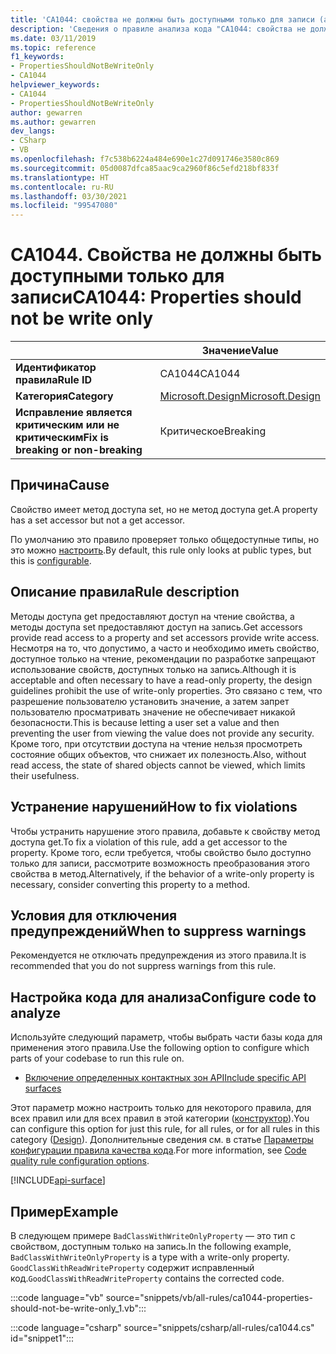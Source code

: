 ```yaml
---
title: 'CA1044: свойства не должны быть доступными только для записи (анализ кода)'
description: 'Сведения о правиле анализа кода "CA1044: свойства не должны быть доступными только для записи"'
ms.date: 03/11/2019
ms.topic: reference
f1_keywords:
- PropertiesShouldNotBeWriteOnly
- CA1044
helpviewer_keywords:
- CA1044
- PropertiesShouldNotBeWriteOnly
author: gewarren
ms.author: gewarren
dev_langs:
- CSharp
- VB
ms.openlocfilehash: f7c538b6224a484e690e1c27d091746e3580c869
ms.sourcegitcommit: 05d0087dfca85aac9ca2960f86c5efd218bf833f
ms.translationtype: HT
ms.contentlocale: ru-RU
ms.lasthandoff: 03/30/2021
ms.locfileid: "99547080"
---
```

# <a name="ca1044-properties-should-not-be-write-only"></a><span data-ttu-id="630eb-103">CA1044. Свойства не должны быть доступными только для записи</span><span class="sxs-lookup"><span data-stu-id="630eb-103">CA1044: Properties should not be write only</span></span>

| | <span data-ttu-id="630eb-104">Значение</span><span class="sxs-lookup"><span data-stu-id="630eb-104">Value</span></span> |
|-|-|
| <span data-ttu-id="630eb-105">**Идентификатор правила**</span><span class="sxs-lookup"><span data-stu-id="630eb-105">**Rule ID**</span></span> |<span data-ttu-id="630eb-106">CA1044</span><span class="sxs-lookup"><span data-stu-id="630eb-106">CA1044</span></span>|
| <span data-ttu-id="630eb-107">**Категория**</span><span class="sxs-lookup"><span data-stu-id="630eb-107">**Category**</span></span> |[<span data-ttu-id="630eb-108">Microsoft.Design</span><span class="sxs-lookup"><span data-stu-id="630eb-108">Microsoft.Design</span></span>](design-warnings.md)|
| <span data-ttu-id="630eb-109">**Исправление является критическим или не критическим**</span><span class="sxs-lookup"><span data-stu-id="630eb-109">**Fix is breaking or non-breaking**</span></span> |<span data-ttu-id="630eb-110">Критическое</span><span class="sxs-lookup"><span data-stu-id="630eb-110">Breaking</span></span>|

## <a name="cause"></a><span data-ttu-id="630eb-111">Причина</span><span class="sxs-lookup"><span data-stu-id="630eb-111">Cause</span></span>

<span data-ttu-id="630eb-112">Свойство имеет метод доступа set, но не метод доступа get.</span><span class="sxs-lookup"><span data-stu-id="630eb-112">A property has a set accessor but not a get accessor.</span></span>

<span data-ttu-id="630eb-113">По умолчанию это правило проверяет только общедоступные типы, но это можно [настроить](#configure-code-to-analyze).</span><span class="sxs-lookup"><span data-stu-id="630eb-113">By default, this rule only looks at public types, but this is [configurable](#configure-code-to-analyze).</span></span>

## <a name="rule-description"></a><span data-ttu-id="630eb-114">Описание правила</span><span class="sxs-lookup"><span data-stu-id="630eb-114">Rule description</span></span>

<span data-ttu-id="630eb-115">Методы доступа get предоставляют доступ на чтение свойства, а методы доступа set предоставляют доступ на запись.</span><span class="sxs-lookup"><span data-stu-id="630eb-115">Get accessors provide read access to a property and set accessors provide write access.</span></span> <span data-ttu-id="630eb-116">Несмотря на то, что допустимо, а часто и необходимо иметь свойство, доступное только на чтение, рекомендации по разработке запрещают использование свойств, доступных только на запись.</span><span class="sxs-lookup"><span data-stu-id="630eb-116">Although it is acceptable and often necessary to have a read-only property, the design guidelines prohibit the use of write-only properties.</span></span> <span data-ttu-id="630eb-117">Это связано с тем, что разрешение пользователю установить значение, а затем запрет пользователю просматривать значение не обеспечивает никакой безопасности.</span><span class="sxs-lookup"><span data-stu-id="630eb-117">This is because letting a user set a value and then preventing the user from viewing the value does not provide any security.</span></span> <span data-ttu-id="630eb-118">Кроме того, при отсутствии доступа на чтение нельзя просмотреть состояние общих объектов, что снижает их полезность.</span><span class="sxs-lookup"><span data-stu-id="630eb-118">Also, without read access, the state of shared objects cannot be viewed, which limits their usefulness.</span></span>

## <a name="how-to-fix-violations"></a><span data-ttu-id="630eb-119">Устранение нарушений</span><span class="sxs-lookup"><span data-stu-id="630eb-119">How to fix violations</span></span>

<span data-ttu-id="630eb-120">Чтобы устранить нарушение этого правила, добавьте к свойству метод доступа get.</span><span class="sxs-lookup"><span data-stu-id="630eb-120">To fix a violation of this rule, add a get accessor to the property.</span></span> <span data-ttu-id="630eb-121">Кроме того, если требуется, чтобы свойство было доступно только для записи, рассмотрите возможность преобразования этого свойства в метод.</span><span class="sxs-lookup"><span data-stu-id="630eb-121">Alternatively, if the behavior of a write-only property is necessary, consider converting this property to a method.</span></span>

## <a name="when-to-suppress-warnings"></a><span data-ttu-id="630eb-122">Условия для отключения предупреждений</span><span class="sxs-lookup"><span data-stu-id="630eb-122">When to suppress warnings</span></span>

<span data-ttu-id="630eb-123">Рекомендуется не отключать предупреждения из этого правила.</span><span class="sxs-lookup"><span data-stu-id="630eb-123">It is recommended that you do not suppress warnings from this rule.</span></span>

## <a name="configure-code-to-analyze"></a><span data-ttu-id="630eb-124">Настройка кода для анализа</span><span class="sxs-lookup"><span data-stu-id="630eb-124">Configure code to analyze</span></span>

<span data-ttu-id="630eb-125">Используйте следующий параметр, чтобы выбрать части базы кода для применения этого правила.</span><span class="sxs-lookup"><span data-stu-id="630eb-125">Use the following option to configure which parts of your codebase to run this rule on.</span></span>

- [<span data-ttu-id="630eb-126">Включение определенных контактных зон API</span><span class="sxs-lookup"><span data-stu-id="630eb-126">Include specific API surfaces</span></span>](#include-specific-api-surfaces)

<span data-ttu-id="630eb-127">Этот параметр можно настроить только для некоторого правила, для всех правил или для всех правил в этой категории ([конструктор](design-warnings.md)).</span><span class="sxs-lookup"><span data-stu-id="630eb-127">You can configure this option for just this rule, for all rules, or for all rules in this category ([Design](design-warnings.md)).</span></span> <span data-ttu-id="630eb-128">Дополнительные сведения см. в статье [Параметры конфигурации правила качества кода](../code-quality-rule-options.md).</span><span class="sxs-lookup"><span data-stu-id="630eb-128">For more information, see [Code quality rule configuration options](../code-quality-rule-options.md).</span></span>

[!INCLUDE[api-surface](~/includes/code-analysis/api-surface.md)]

## <a name="example"></a><span data-ttu-id="630eb-129">Пример</span><span class="sxs-lookup"><span data-stu-id="630eb-129">Example</span></span>

<span data-ttu-id="630eb-130">В следующем примере `BadClassWithWriteOnlyProperty` — это тип с свойством, доступным только на запись.</span><span class="sxs-lookup"><span data-stu-id="630eb-130">In the following example, `BadClassWithWriteOnlyProperty` is a type with a write-only property.</span></span> <span data-ttu-id="630eb-131">`GoodClassWithReadWriteProperty` содержит исправленный код.</span><span class="sxs-lookup"><span data-stu-id="630eb-131">`GoodClassWithReadWriteProperty` contains the corrected code.</span></span>

:::code language="vb" source="snippets/vb/all-rules/ca1044-properties-should-not-be-write-only_1.vb":::

:::code language="csharp" source="snippets/csharp/all-rules/ca1044.cs" id="snippet1":::
